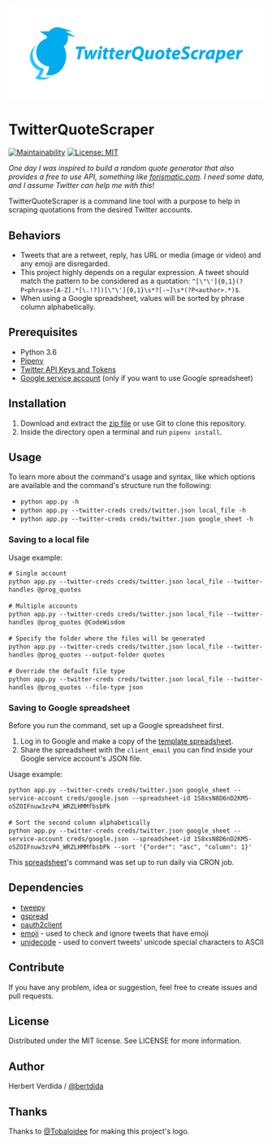<p align="center"><img src="logo/logotype-horizontal.png"></p>

# TwitterQuoteScraper
[![Maintainability](https://api.codeclimate.com/v1/badges/91583eca09bd1e2f163b/maintainability)](https://codeclimate.com/github/bertdida/TwitterQuoteScraper/maintainability)
[![License: MIT](https://img.shields.io/github/license/bertdida/TwitterQuoteScraper.svg)](https://github.com/bertdida/TwitterQuoteScraper/blob/master/LICENSE)



_One day I was inspired to build a random quote generator that also provides a free to use API, something like [forismatic.com](https://forismatic.com/en/). I need some data, and I assume Twitter can help me with this!_

TwitterQuoteScraper is a command line tool with a purpose to help in scraping quotations from the desired Twitter accounts.

## Behaviors

- Tweets that are a retweet, reply, has URL or media (image or video) and any emoji are disregarded.
- This project highly depends on a regular expression. A tweet should match the pattern to be considered as a quotation: `^[\"\']{0,1}(?P<phrase>[A-Z].*[\.!?])[\"\']{0,1}\s*?[-~]\s*(?P<author>.*)$`.
- When using a Google spreadsheet, values will be sorted by phrase column alphabetically.

## Prerequisites

- Python 3.6
- [Pipenv](https://github.com/pypa/pipenv)
- [Twitter API Keys and Tokens](https://developer.twitter.com/en/docs/basics/authentication/guides/access-tokens.html)
- [Google service account](https://developers.google.com/sheets/api/guides/authorizing) (only if you want to use Google spreadsheet)

## Installation

1. Download and extract the [zip file](https://github.com/bertdida/TwitterQuoteScraper/archive/master.zip) or use Git to clone this repository.
2. Inside the directory open a terminal and run `pipenv install`.

## Usage

To learn more about the command's usage and syntax, like which options are available and the command's structure run the following:

- `python app.py -h`
- `python app.py --twitter-creds creds/twitter.json local_file -h`
- `python app.py --twitter-creds creds/twitter.json google_sheet -h`

### Saving to a local file

Usage example:

```shell
# Single account
python app.py --twitter-creds creds/twitter.json local_file --twitter-handles @prog_quotes

# Multiple accounts
python app.py --twitter-creds creds/twitter.json local_file --twitter-handles @prog_quotes @CodeWisdom

# Specify the folder where the files will be generated
python app.py --twitter-creds creds/twitter.json local_file --twitter-handles @prog_quotes --output-folder quotes

# Override the default file type
python app.py --twitter-creds creds/twitter.json local_file --twitter-handles @prog_quotes --file-type json
```

### Saving to Google spreadsheet

Before you run the command, set up a Google spreadsheet first.

1. Log in to Google and make a copy of the [template spreadsheet](https://docs.google.com/spreadsheets/d/1S8xsN8D6nD2KM5-oSZOIFnuw3zvP4_WRZLHMMfbsbPk/edit?usp=sharing).
2. Share the spreadsheet with the `client_email` you can find inside your Google service account's JSON file.

Usage example:

```shell
python app.py --twitter-creds creds/twitter.json google_sheet --service-account creds/google.json --spreadsheet-id 1S8xsN8D6nD2KM5-oSZOIFnuw3zvP4_WRZLHMMfbsbPk

# Sort the second column alphabetically
python app.py --twitter-creds creds/twitter.json google_sheet --service-account creds/google.json --spreadsheet-id 1S8xsN8D6nD2KM5-oSZOIFnuw3zvP4_WRZLHMMfbsbPk --sort '{"order": "asc", "column": 1}'
```

This [spreadsheet](https://docs.google.com/spreadsheets/d/1U41EhnxXkWSJhmSqkPLpdbdcWJcx1MS6zWV3wQPeKL4/edit?usp=sharing)'s command was set up to run daily via CRON job.

## Dependencies

- [tweepy](https://github.com/tweepy/tweepy)
- [gspread](https://github.com/burnash/gspread)
- [oauth2client](https://github.com/googleapis/oauth2client)
- [emoji](https://github.com/carpedm20/emoji/) - used to check and ignore tweets that have emoji
- [unidecode](https://github.com/avian2/unidecode) - used to convert tweets' unicode special characters to ASCII

## Contribute

If you have any problem, idea or suggestion, feel free to create issues and pull requests.

## License

Distributed under the MIT license. See LICENSE for more information.

## Author

Herbert Verdida / [@bertdida](https://twitter.com/bertdida)

## Thanks

Thanks to [@Tobaloidee](https://github.com/Tobaloidee) for making this project's logo.
